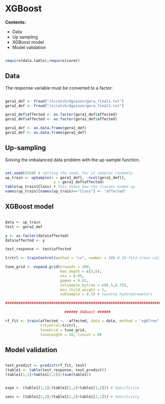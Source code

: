 
# XGBoost

**Contents:**

- Data
- Up sampling
- XGBoost model
- Model validation


```R

require(data.table);require(caret)


```

## Data

The response variable must be converted to a factor:

```R

gera1_def <- fread("/scratch/dguinon/gera_final1.txt")
gera2_def <- fread("/scratch/dguinon/gera_final2.txt")

gera1_def$affected <- as.factor(gera1_def$affected)
gera2_def$affected <- as.factor(gera2_def$affected)

gera1_def <- as.data.frame(gera1_def)
gera2_def <- as.data.frame(gera2_def)

``` 

## Up-sampling

Solving the imbalanced data problem with the up-sample function.

```R

set.seed(9560) # setting the seed, for it samples randomly
up_train <- upSample(x = gera1_def[, -ncol(gera1_def)],
                      y = gera1_def$affected)
table(up_train$Class) # This shows how the classes ended up
names(up_train)[names(up_train)=="Class"] <- "affected"

``` 

## XGBoost model

```R

data <- up_train
test <- gera2_def

y <- as.factor(data$affected)
data$affected <- y

test_response <- test$affected

trctrl <- trainControl(method = "cv", number = 10) # 10-fold cross validation

tune_grid <- expand.grid(nrounds = 200,
                         max_depth = c(3,6),
                         eta = 0.05,
                         gamma = 0.01,
                         colsample_bytree = c(0.5,0.75),
                         min_child_weight = 2,
                         subsample = 0.5) # tunning hyperparameters

#################################################################################

                           ###### XGBoost ######

rf_fit <- train(affected ~. -affected, data = data, method = "xgbTree",
                trControl=trctrl,
                tuneGrid = tune_grid,
                tuneLength = 10, linout = 0)
``` 

## Model validation
                
```R

test_predict <- predict(rf_fit, test)
(table1 <- table(test_response, test_predict))
(table1[1,1]+table1[2,2])/(sum(table1))


espe <- (table1[1,1]/(table1[1,1]+table1[1,2])) # Specificity

sens <- (table1[2,2]/(table1[2,2]+table1[2,1])) # Sensitivity

```



